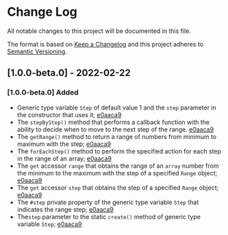 
# Change Log

All notable changes to this project will be documented in this file.

The format is based on [Keep a Changelog](http://keepachangelog.com/)
and this project adheres to [Semantic Versioning](http://semver.org/).

## [1.0.0-beta.0] - 2022-02-22

### [1.0.0-beta.0] Added

- Generic type variable `Step` of default value 1 and the `step` parameter in the constructor that uses it; [e0aaca9]
- The `stepByStep()` method that performs a callback function with the ability to decide when to move to the next step of the range. [e0aaca9]
- The `getRange()` method to return a range of numbers from minimum to maximum with the step; [e0aaca9]
- The `forEachStep()` method to perform the specified action for each step in the range of an array; [e0aaca9]
- The `get` accessor `range` that obtains the range of an `array` number from the minimum to the maximum with the step of a specified `Range` object; [e0aaca9]
- The `get` accessor `step` that obtains the step of a specified `Range` object; [e0aaca9]
- The `#step` private property of the generic type variable `Step` that indicates the range step; [e0aaca9]
- The`step` parameter to the static `create()` method of generic type variable `Step`; [e0aaca9]

[e0aaca9]: https://github.com/angular-package/range/commit/e0aaca9b5bc146e06278752979d825f4832c0502
